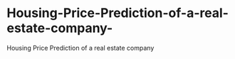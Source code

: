 # Housing-Price-Prediction-of-a-real-estate-company-
Housing Price Prediction of a real estate company 
